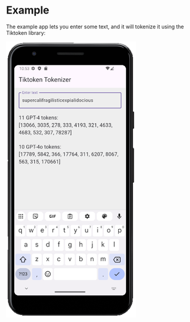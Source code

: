 # Example

The example app lets you enter some text, and it will tokenize it using the Tiktoken
library:

![](./TiktokenExample.png)
